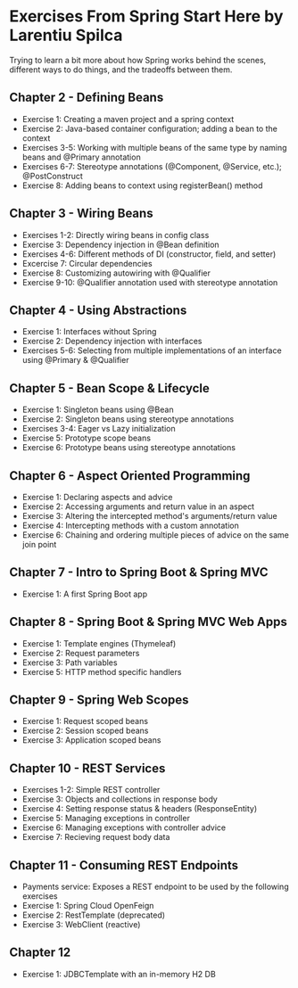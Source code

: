 # Exercises From Spring Start Here by Larentiu Spilca

Trying to learn a bit more about how Spring works behind the scenes, different ways to do things, and the tradeoffs between them.

## Chapter 2 - Defining Beans
- Exercise 1: Creating a maven project and a spring context
- Exercise 2: Java-based container configuration; adding a bean to the context
- Exercises 3-5: Working with multiple beans of the same type by naming beans and @Primary annotation
- Exercises 6-7: Stereotype annotations (@Component, @Service, etc.); @PostConstruct
- Exercise 8: Adding beans to context using registerBean() method

## Chapter 3 - Wiring Beans
- Exercises 1-2: Directly wiring beans in config class
- Exercise 3: Dependency injection in @Bean definition
- Exercises 4-6: Different methods of DI (constructor, field, and setter)
- Excercise 7: Circular dependencies
- Exercise 8: Customizing autowiring with @Qualifier 
- Exercise 9-10: @Qualifier annotation used with stereotype annotation

## Chapter 4 - Using Abstractions
- Exercise 1: Interfaces without Spring
- Exercise 2: Dependency injection with interfaces
- Exercises 5-6: Selecting from multiple implementations of an interface using @Primary & @Qualifier

## Chapter 5 - Bean Scope & Lifecycle
- Exercise 1: Singleton beans using @Bean
- Exercise 2: Singleton beans using stereotype annotations
- Exercises 3-4: Eager vs Lazy initialization
- Exercise 5: Prototype scope beans
- Exercise 6: Prototype beans using stereotype annotations

## Chapter 6 - Aspect Oriented Programming
- Exercise 1: Declaring aspects and advice
- Exercise 2: Accessing arguments and return value in an aspect
- Exercise 3: Altering the intercepted method's arguments/return value
- Exercise 4: Intercepting methods with a custom annotation
- Exercise 6: Chaining and ordering multiple pieces of advice on the same join point

## Chapter 7 - Intro to Spring Boot & Spring MVC
- Exercise 1: A first Spring Boot app

## Chapter 8 - Spring Boot & Spring MVC Web Apps
- Exercise 1: Template engines (Thymeleaf)
- Exercise 2: Request parameters
- Exercise 3: Path variables
- Exercise 5: HTTP method specific handlers

## Chapter 9 - Spring Web Scopes
- Exercise 1: Request scoped beans
- Exercise 2: Session scoped beans
- Exercise 3: Application scoped beans

## Chapter 10 - REST Services
- Exercises 1-2: Simple REST controller
- Exercise 3: Objects and collections in response body
- Exercise 4: Setting response status & headers (ResponseEntity)
- Exercise 5: Managing exceptions in controller
- Exercise 6: Managing exceptions with controller advice
- Exercise 7: Recieving request body data

## Chapter 11 - Consuming REST Endpoints
- Payments service: Exposes a REST endpoint to be used by the following exercises
- Exercise 1: Spring Cloud OpenFeign
- Exercise 2: RestTemplate (deprecated)
- Exercise 3: WebClient (reactive)

## Chapter 12
- Exercise 1: JDBCTemplate with an in-memory H2 DB
